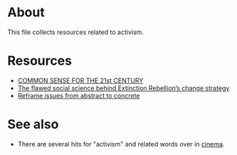 # About

This file collects resources related to activism.

# Resources

- [COMMON SENSE FOR THE 21st CENTURY](https://www.rogerhallam.com/wp-content/uploads/2019/08/Common-Sense-for-the-21st-Century_by-Roger-Hallam-Download-version.pdf)
- [The flawed social science behind Extinction Rebellion’s change strategy](https://medium.com/insurge-intelligence/the-flawed-science-behind-extinction-rebellions-change-strategy-af077b9abb4d)
- [Reframe issues from abstract to concrete](https://twitter.com/symbish_Sam/status/1213575333879910407)

# See also

- There are several hits for "activism" and related words over in [cinema](https://github.com/Daniel-Mietchen/datascience/blob/master/cinema.md).
